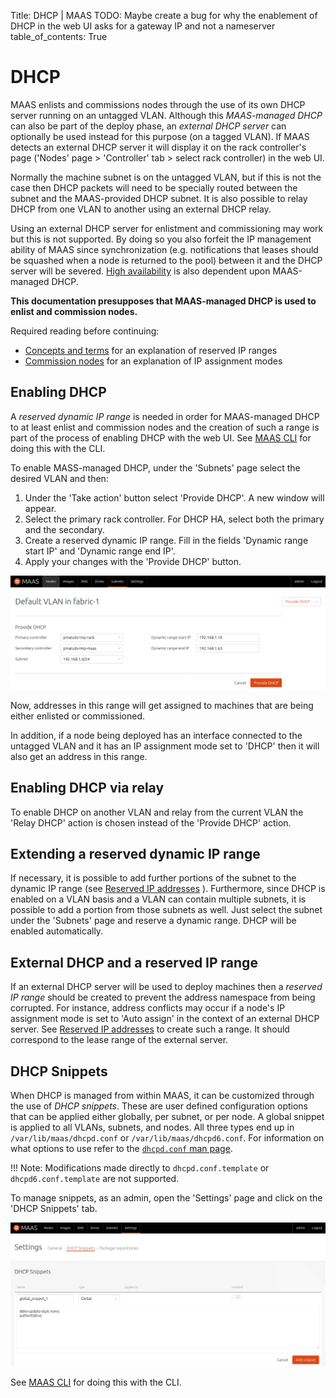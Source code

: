 Title: DHCP | MAAS
TODO:  Maybe create a bug for why the enablement of DHCP in the web UI asks for a gateway IP and not a nameserver
table_of_contents: True


# DHCP

MAAS enlists and commissions nodes through the use of its own DHCP server
running on an untagged VLAN. Although this *MAAS-managed DHCP* can also be
part of the deploy phase, an *external DHCP server* can optionally be used
instead for this purpose (on a tagged VLAN). If MAAS detects an external DHCP
server it will display it on the rack controller's page ('Nodes' page >
'Controller' tab > select rack controller) in the web UI.

Normally the machine subnet is on the untagged VLAN, but if this is not the case
then DHCP packets will need to be specially routed between the subnet and the
MAAS-provided DHCP subnet. It is also possible to relay DHCP from one VLAN to
another using an external DHCP relay.

Using an external DHCP server for enlistment and commissioning may work but
this is not supported. By doing so you also forfeit the IP management ability
of MAAS since synchronization (e.g. notifications that leases should be
squashed when a node is returned to the pool) between it and the DHCP server
will be severed. [High availability](./manage-ha.md) is also dependent
upon MAAS-managed DHCP.

**This documentation presupposes that MAAS-managed DHCP is used to enlist and
commission nodes.**

Required reading before continuing:

- [Concepts and terms](intro-concepts.md#ip-ranges) for an explanation of
  reserved IP ranges
- [Commission nodes](installconfig-commission-nodes.md#post-commission-configuration)
  for an explanation of IP assignment modes


## Enabling DHCP

A *reserved dynamic IP range* is needed in order for MAAS-managed DHCP to at
least enlist and commission nodes and the creation of such a range is part of
the process of enabling DHCP with the web UI. See
[MAAS CLI](manage-cli-common.md#enable-dhcp) for doing this with the CLI.

To enable MASS-managed DHCP, under the 'Subnets' page select the desired VLAN
and then:

1. Under the 'Take action' button select 'Provide DHCP'. A new window will
appear.
1. Select the primary rack controller. For DHCP HA, select both the primary
and the secondary.
1. Create a reserved dynamic IP range. Fill in the fields 'Dynamic range start
IP' and 'Dynamic range end IP'.
1. Apply your changes with the 'Provide DHCP' button.

![Enable DHCP](../media/installconfig-networking-dhcp__2.1_enable-dhcp.png)

Now, addresses in this range will get assigned to machines that are being
either enlisted or commissioned.

In addition, if a node being deployed has an interface connected to the
untagged VLAN and it has an IP assignment mode set to 'DHCP' then it will also
get an address in this range.


## Enabling DHCP via relay

To enable DHCP on another VLAN and relay from the current VLAN the 'Relay DHCP'
action is chosen instead of the 'Provide DHCP' action.


## Extending a reserved dynamic IP range

If necessary, it is possible to add further portions of the subnet to the
dynamic IP range (see
[Reserved IP addresses](installconfig-subnets-ipranges.md) ). Furthermore,
since DHCP is enabled on a VLAN basis and a VLAN can contain multiple subnets,
it is possible to add a portion from those subnets as well. Just select the
subnet under the 'Subnets' page and reserve a dynamic range. DHCP will be
enabled automatically.


## External DHCP and a reserved IP range

If an external DHCP server will be used to deploy machines then a *reserved IP
range* should be created to prevent the address namespace from being corrupted.
For instance, address conflicts may occur if a node's IP assignment mode is set
to 'Auto assign' in the context of an external DHCP server. See
[Reserved IP addresses](installconfig-subnets-ipranges.md) to create such a
range. It should correspond to the lease range of the external server.


## DHCP Snippets

When DHCP is managed from within MAAS, it can be customized through the use of
*DHCP snippets*. These are user defined configuration options that can be
applied either globally, per subnet, or per node. A global snippet is applied
to all VLANs, subnets, and nodes. All three types end up in
`/var/lib/maas/dhcpd.conf` or `/var/lib/maas/dhcpd6.conf`. For information on
what options to use refer to the
[`dhcpd.conf` man page](http://manpages.ubuntu.com/cgi-bin/search.py?q=dhcpd.conf).

!!! Note: Modifications made directly to `dhcpd.conf.template` or `dhcpd6.conf.template` are
not supported.

To manage snippets, as an admin, open the 'Settings' page and click on the
'DHCP Snippets' tab.

![Manage DHCP snippets](../media/installconfig-networking-dhcp__2.1_dhcp-snippets.png)

See [MAAS CLI](manage-cli-dhcp-snippets.md) for doing this with the CLI.
